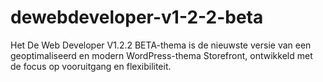 # dewebdeveloper-v1-2-2-beta
Het De Web Developer V1.2.2 BETA-thema is de nieuwste versie van een geoptimaliseerd en modern WordPress-thema Storefront, ontwikkeld met de focus op vooruitgang en flexibiliteit.

